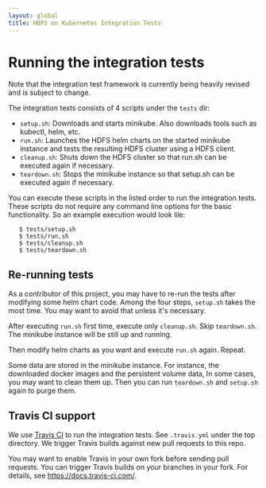 ```yaml
---
layout: global
title: HDFS on Kubernetes Integration Tests
---
```


# Running the integration tests

Note that the integration test framework is currently being heavily revised and
is subject to change.

The integration tests consists of 4 scripts under the `tests` dir:

  - `setup.sh`: Downloads and starts minikube. Also downloads tools such as
    kubectl, helm, etc.
  - `run.sh`: Launches the HDFS helm charts on the started minikube instance
    and tests the resulting HDFS cluster using a HDFS client.
  - `cleanup.sh`: Shuts down the HDFS cluster so that run.sh can be executed
    again if necessary.
  - `teardown.sh`: Stops the minikube instance so that setup.sh can be executed
    again if necessary.

You can execute these scripts in the listed order to run the integration tests.
These scripts do not require any command line options for the basic
functionality. So an example execution would look lile:

```
   $ tests/setup.sh
   $ tests/run.sh
   $ tests/cleanup.sh
   $ tests/teardown.sh
```
   
## Re-running tests

As a contributor of this project, you may have to re-run the tests after
modifying some helm chart code. Among the four steps, `setup.sh` takes the most
time. You may want to avoid that unless it's necessary.

After executing `run.sh` first time, execute only `cleanup.sh`.
Skip `teardown.sh`. The minikube instance will be still up and running.

Then modify helm charts as you want and execute `run.sh` again. Repeat.

Some data are stored in the minikube instance. For instance, the downloaded
docker images and the persistent volume data, In some cases, you may want to
clean them up. Then you can run `teardown.sh` and `setup.sh` again to
purge them.

## Travis CI support

We use [Travis CI](https://travis-ci.org/) to run the integration tests.
See `.travis.yml` under the top directory. We trigger Travis builds against
new pull requests to this repo.

You may want to enable Travis in your own fork before sending pull requests.
You can trigger Travis builds on your branches in your fork.
For details, see https://docs.travis-ci.com/.
